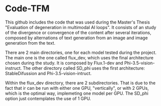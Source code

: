 # Code-TFM

This github includes the code that was used during the Master's Thesis "Evaluation of degeneration in multimodal AI loops". It consists of an study of the divergence or convergence of the content after several iterations, composed by alternations of text generation from an image and image generation from the text. 

There are 2 main directories, one for each model tested during the project. The main one is the one called flux_dev, which uses the final architecture chosen during the study. It is composed by Flux.1-dev and Phi-3.5-vision-instruct. The other directory called SD_phi uses the first architecture: StableDifussion and Phi-3.5-vision-intruct.

Within the flux_dev directory, there are 2 subdirectories. That is due to the fact that ir can be run with either one GPU, "vertically", or with 2 GPUs, which is the optimal way, implemeting one model per GPU. The SD_phi option just contemplates the use of 1 GPU.
